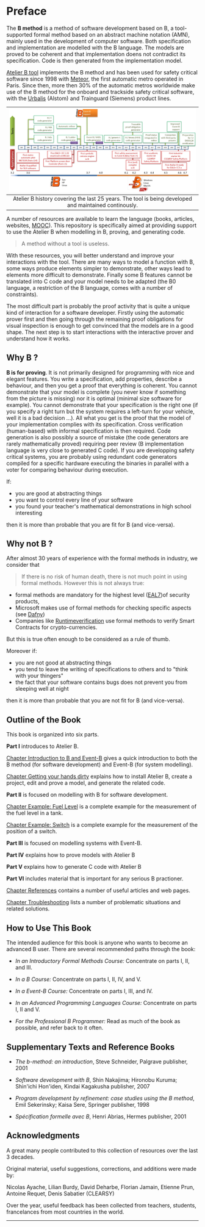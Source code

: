 # Preface

The **B method** is a method of software development based on B, a tool-supported formal method based on an abstract machine notation (AMN), mainly used in the development of computer software. Both specification and implementation are modelled with the B language. The models are proved to be coherent and that implementation doens not contradict its specification. Code is then generated from the implementation model.

[Atelier B tool](https://www.atelierb.eu/en/) implements the B method and has been used for safety critical software since 1998 with [Meteor](https://en.wikipedia.org/wiki/Paris_M%C3%A9tro_Line_14), the first automatic metro operated in Paris. Since then, more then 30% of the automatic metros worldwide make use of the B method for the onboard and trackside safety critical software, with the [Urbalis](https://www.clearsy.com/en/references/urbalis-evolution/) (Alstom) and Trainguard (Siemens) product lines. 

| <img src="images/atb-history.jpg" width="800" > |
|:--:|
| Atelier B history covering the last 25 years. The tool is being developed and maintained continously. |

A number of resources are available to learn the language (books, articles, websites, [MOOC](https://mooc.imd.ufrn.br/course/the-b-method)).
This repository is specifically aimed at providing support to use the Atelier B when modelling in B, proving, and generating code. 

> A method without a tool is useless.

With these resources, you will better understand and improve your interactions with the tool. There are many ways to model a function with B, some ways produce elements simpler to demonstrate, other ways lead to elements more difficult to demonstrate. Finally some B features cannot be translated into C code and your model needs to be adapted (the B0 language, a restriction of the B language, comes with a number of constraints).

The most difficult part is probably the proof activity that is quite a unique kind of interaction for a software developer. Firstly using the automatic prover first and then going through the remaining proof obligations for visual inspection is enough to get convinced that the models are in a good shape. The next step is to start interactions with the interactive prover and understand how it works. 

## Why B ? 

**B is for proving**. It is not primarily designed for programming with nice and elegant features. You write a specification, add properties, describe a behaviour, and then you get a proof that everything is coherent. You cannot demonstrate that your model is complete (you never know if something from the picture is missing) nor it is optimal (minimal size software for example). You cannot demonstrate that your specification is the right one (if you specify a right turn but the system requires a left-turn for your vehicle, well it is a bad decision ...). All what you get is the proof that the model of your implementation complies with its specification. Cross verification (human-based) with informal specification is then required. Code generation is also possibly a source of mistake (the code generators are rarely mathematically proved) requiring peer review (B implementation language is very close to generated C code). If you are developping safety critical systems, you are probably using redundant code generators compiled for a specific hardware executing the binaries in parallel with a voter for comparing behaviour during execution.

If:
- you are good at abstracting things
- you want to control every line of your software
- you found your teacher's mathematical demonstrations in high school interesting

then it is more than probable that you are fit for B (and vice-versa).

## Why not B ? 

After almost 30 years of experience with the formal methods in industry, we consider that
> If there is no risk of human death, there is not much point in using formal methods. 
However this is not always true: 
- formal methods are mandatory for the highest level ([EAL7](https://en.wikipedia.org/wiki/Evaluation_Assurance_Level#EAL7:_Formally_Verified_Design_and_Tested))of security products, 
- Microsoft makes use of formal methods for checking specific aspects (see [Dafny](https://www.microsoft.com/en-us/research/publication/getting-started-dafny-guide/))
- Companies like [Runtimeverification](https://runtimeverification.com/) use formal methods to verify Smart Contracts for crypto-currencies.

But this is true often enough to be considered as a rule of thumb.

Moreover if:
- you are not good at abstracting things
- you tend to leave the writing of specifications to others and to "think with your thingers"
- the fact that your software contains bugs does not prevent you from sleeping well at night

then it is more than probable that you are not fit for B (and vice-versa).


## Outline of the Book

This book is organized into six parts.

**Part I** introduces to Atelier B.

[Chapter Introduction to B and Event-B](docs/01-intro-b-event-b.md) gives a quick introduction to both the B method (for software development) and Event-B (for system modelling).

[Chapter Getting your hands dirty](docs/02-getting-your-hands-dirty.md) explains how to install Atelier B, create a project, edit and prove a model, and generate the related code.

**Part II** is focused on modelling with B for software development.

[Chapter Example: Fuel Level](docs/fuel-level.md) is a complete example for the measurement of the fuel level in a tank.

[Chapter Example: Switch](docs/switch.md) is a complete example for the measurement of the position of a switch.

**Part III** is focused on modelling systems with Event-B.

**Part IV** explains how to prove models with Atelier B

**Part V** explains how to generate C code with Atelier B

**Part VI** includes material that is important for any serious B practioner.

[Chapter References](docs/references.md) contains a number of useful articles and web pages.

[Chapter Troubleshooting](docs/troubleshooting.md) lists a number of problematic situations and related solutions.



## How to Use This Book

The intended audience for this book is anyone who wants to become an advanced B user.
There are several recommended paths through the book:

*   *In an Introductory Formal Methods Course:* Concentrate on parts I, II, and III.

*   *In a B Course:* Concentrate on parts I, II, IV, and V.

*   *In a Event-B Course:* Concentrate on parts I, III, and IV.

*   *In an Advanced Programming Languages Course:* Concentrate on parts I, II and V.

*   *For the Professional B Programmer:* Read as much of the book as possible, and refer back to it often.

## Supplementary Texts and Reference Books

*  *The b-method: an introduction*, Steve Schneider, Palgrave publisher, 2001 

*  *Software development with B*, Shin Nakajima; Hironobu Kuruma; Shin'ichi Hon'iden, Kindai Kagakusha publisher, 2007

*  *Program development by refinement: case studies using the B method*, Emil Sekerinsky; Kaisa Sere, Springer publisher, 1998

*  *Spécification formelle avec B*, Henri Abrias, Hermes publisher, 2001

## Acknowledgments

A great many people contributed to this collection of resources over the last 3 decades.

Original material, useful suggestions, corrections, and additions were made by:

Nicolas Ayache, Lilian Burdy, David Deharbe, Florian Jamain, Etienne Prun, Antoine Requet, Denis Sabatier (CLEARSY)

Over the year, useful feedback has been collected from teachers, students, francelances from most countries in the world.


----------------------
